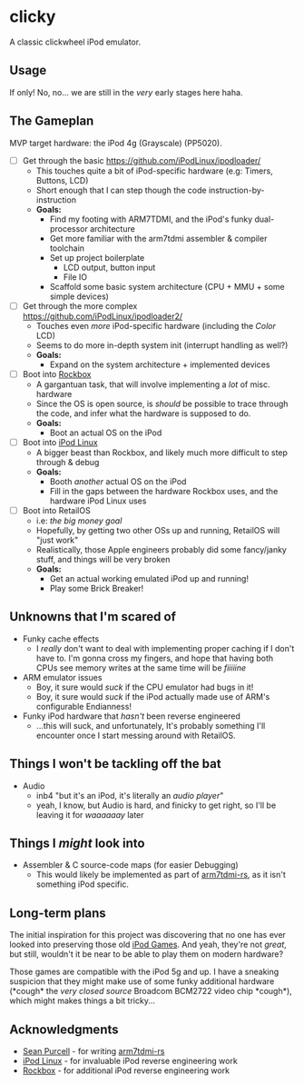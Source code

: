 # clicky

A classic clickwheel iPod emulator.

## Usage

If only! No, no... we are still in the _very_ early stages here haha.

## The Gameplan

MVP target hardware: the iPod 4g (Grayscale) (PP5020).

- [ ] Get through the basic https://github.com/iPodLinux/ipodloader/
    - This touches quite a bit of iPod-specific hardware (e.g: Timers, Buttons, LCD)
    - Short enough that I can step though the code instruction-by-instruction
    - **Goals:**
        - Find my footing with ARM7TDMI, and the iPod's funky dual-processor architecture
        - Get more familiar with the arm7tdmi assembler & compiler toolchain
        - Set up project boilerplate
            - LCD output, button input
            - File IO
        - Scaffold some basic system architecture (CPU + MMU + some simple devices)
- [ ] Get through the more complex https://github.com/iPodLinux/ipodloader2/
    - Touches even _more_ iPod-specific hardware (including the _Color_ LCD)
    - Seems to do more in-depth system init (interrupt handling as well?)
    - **Goals:**
        - Expand on the system architecture + implemented devices
- [ ] Boot into [Rockbox](https://www.rockbox.org/)
    - A gargantuan task, that will involve implementing a _lot_ of misc. hardware
    - Since the OS is open source, is _should_ be possible to trace through the code, and infer what the hardware is supposed to do.
    - **Goals:**
        - Boot an actual OS on the iPod
- [ ] Boot into [iPod Linux](http://www.ipodlinux.org/)
    - A bigger beast than Rockbox, and likely much more difficult to step through & debug
    - **Goals:**
        - Booth _another_ actual OS on the iPod
        - Fill in the gaps between the hardware Rockbox uses, and the hardware iPod Linux uses
- [ ] Boot into RetailOS
    - i.e: _the big money goal_
    - Hopefully, by getting two other OSs up and running, RetailOS will "just work"
    - Realistically, those Apple engineers probably did some fancy/janky stuff, and things will be very broken
    - **Goals:**
        - Get an actual working emulated iPod up and running!
        - Play some Brick Breaker!

## Unknowns that I'm scared of

- Funky cache effects
    - I _really_ don't want to deal with implementing proper caching if I don't have to. I'm gonna cross my fingers, and hope that having both CPUs see memory writes at the same time will be _fiiiiine_
- ARM emulator issues
    - Boy, it sure would _suck_ if the CPU emulator had bugs in it!
    - Boy, it sure would _suck_ if the iPod actually made use of ARM's configurable Endianness!
- Funky iPod hardware that _hasn't_ been reverse engineered
    - ...this will suck, and unfortunately, It's probably something I'll encounter once I start messing around with RetailOS.

## Things I won't be tackling off the bat

- Audio
    - inb4 "but it's an iPod, it's literally an _audio player_"
    - yeah, I know, but Audio is hard, and finicky to get right, so I'll be leaving it for _waaaaaay_ later

## Things I _might_ look into

- Assembler & C source-code maps (for easier Debugging)
    - This would likely be implemented as part of [arm7tdmi-rs](https://github.com/daniel5151/arm7tdmi-rs), as it isn't something iPod specific.

## Long-term plans

The initial inspiration for this project was discovering that no one has ever looked into preserving those old [iPod Games](https://en.wikipedia.org/wiki/IPod_game). And yeah, they're not _great_, but still, wouldn't it be near to be able to play them on modern hardware?

Those games are compatible with the iPod 5g and up. I have a sneaking suspicion that they might make use of some funky additional hardware (\*cough\* the _very closed source_ Broadcom BCM2722 video chip \*cough\*), which might makes things a bit tricky...

## Acknowledgments

- [Sean Purcell](https://github.com/iburinoc/) - for writing [arm7tdmi-rs](https://github.com/daniel5151/arm7tdmi-rs)
- [iPod Linux](http://www.ipodlinux.org/) - for invaluable iPod reverse engineering work
- [Rockbox](https://www.rockbox.org/) - for additional iPod reverse engineering work
